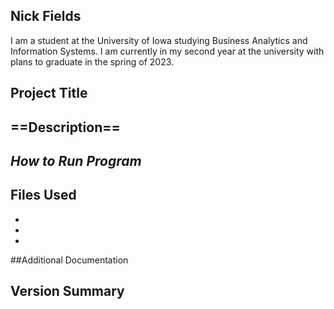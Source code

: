 ## **Nick Fields**
I am a student at the University of Iowa studying Business Analytics and Information Systems. I am currently in my second year at the university with plans to graduate in the spring of 2023.
## **Project Title**

## ==Description==

## *How to Run Program*

## Files Used
-
-
-

##Additional Documentation

## Version Summary
